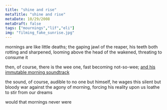 ```yaml
---
title: "shine and rise"
metaTitle: "shine and rise"
metaDate: 10/29/2008
metaDraft: false
tags: ["mournings","lïf","eli"]
img: "filming_fake_sunrise.jpg"
---
```


mornings are like little deaths; the gaping jawl of the reaper, his teeth both rotting and sharpened, looming above the head of the wakened, threating to consume it

then, of course, there is the wee one, fast becoming not-so-wee; [and his immutable morning soundtrack](http://www.last.fm/music/Raffi/_/Rise+and+Shine)

the sound, of course, audible to no one but himself, he wages this silent but bloody war against the agony of morning, forcing his reality upon us loathe to stir from our dreams

would that mornings never were
